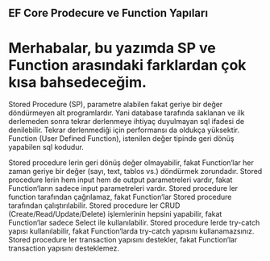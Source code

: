 ## EF Core Prodecure ve Function Yapıları
# Merhabalar, bu yazımda SP ve Function arasındaki farklardan çok kısa bahsedeceğim.

Stored Procedure (SP), parametre alabilen fakat geriye bir değer döndürmeyen alt programlardır. Yani database tarafında saklanan ve ilk derlemeden sonra tekrar derlenmeye ihtiyaç duyulmayan sql ifadesi de denilebilir. Tekrar derlenmediği için performansı da oldukça yüksektir.
Function (User Defined Function), istenilen değer tipinde geri dönüş yapabilen sql kodudur.

Stored procedure lerin geri dönüş değer olmayabilir, fakat Function‘lar her zaman geriye bir değer (sayı, text, tablos vs.) döndürmek zorundadır.
Stored procedure lerin hem input hem de output parametreleri vardır, fakat Function‘ların sadece input parametreleri vardır.
Stored procedure ler function tarafından çağrılamaz, fakat Function‘lar Stored procedure tarafından çalıştırılabilir.
Stored procedure ler CRUD (Create/Read/Update/Delete) işlemlerinin hepsini yapabilir, fakat Function‘lar sadece Select ile kullanılabilir.
Stored procedure lerde try-catch yapısı kullanılabilir, fakat Function‘larda try-catch yapısını kullanamazsınız.
Stored procedure ler transaction yapısını destekler, fakat Function‘lar transaction yapısını desteklemez.

